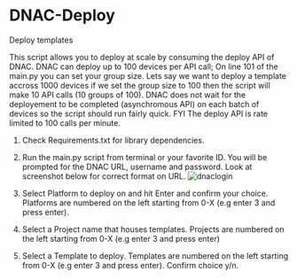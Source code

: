 # DNAC-Deploy
Deploy templates 

This script allows you to deploy at scale by consuming the deploy API of DNAC. DNAC can deploy up to 100 devices per API call; On line 101 of the main.py you can set your group size. Lets say we want to deploy a template accross 1000 devices if we set the group size to 100 then the script will make 10 API calls (10 groups of 100). DNAC does not wait for the deployement to be completed (asynchromous API) on each batch of devices so the script should run fairly quick. FYI The deploy API is rate limited to 100 calls per minute.



1) Check Requirements.txt for library dependencies.
2) Run the main.py script from terminal or your favorite ID. You will be prompted for the DNAC URL, username and password.
   Look at screenshot below for correct format on URL.
![dnaclogin](https://user-images.githubusercontent.com/79263622/163636037-d847fd9d-19b2-460c-bb51-6625c856dd9d.jpg)

4) Select Platform to deploy on and hit Enter and confirm your choice. Platforms are numbered on the left starting from 0-X (e.g enter 3 and press enter).
5) Select a Project name that houses templates. Projects are numbered on the left starting from 0-X (e.g enter 3 and press enter)
6) Select a Template to deploy. Templates are numbered on the left starting from 0-X (e.g enter 3 and press enter). Confirm choice y/n.
